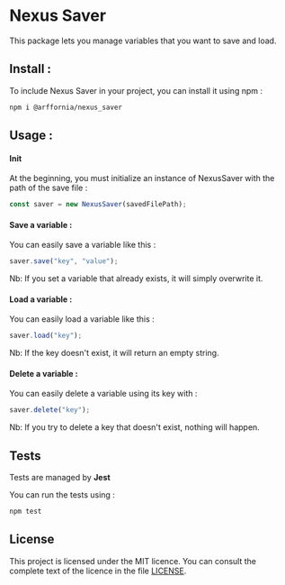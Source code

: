 # Nexus Saver

This package lets you manage variables that you want to save and load.

## Install : 

To include Nexus Saver in your project, you can install it using npm :
```bash
npm i @arffornia/nexus_saver
```

## Usage : 

#### Init 
At the beginning, you must initialize an instance of NexusSaver with the path of the save file :

```typescript
const saver = new NexusSaver(savedFilePath);
```

#### Save a variable : 
You can easily save a variable like this : 

```typescript
saver.save("key", "value");
```

Nb: If you set a variable that already exists, it will simply overwrite it.

#### Load a variable :
You can easily load a variable like this :

```typescript 
saver.load("key");
```

Nb: If the key doesn't exist, it will return an empty string.

#### Delete a variable :
You can easily delete a variable using its key with :

```typescript
saver.delete("key");
```

Nb: If you try to delete a key that doesn't exist, nothing will happen.

## Tests

Tests are managed by **Jest** 

You can run the tests using :

```bash
npm test
```

## License

This project is licensed under the MIT licence. You can consult the complete text of the licence in the file [LICENSE](LICENSE).



